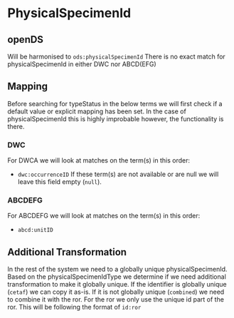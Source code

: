 # PhysicalSpecimenId

## openDS
Will be harmonised to `ods:physicalSpecimenId`
There is no exact match for physicalSpecimenId in either DWC nor ABCD(EFG)

## Mapping
Before searching for typeStatus in the below terms we will first check if a default value or explicit mapping has been set.
In the case of physicalSpecimenId this is highly improbable however, the functionality is there.

### DWC
For DWCA we will look at matches on the term(s) in this order:
- `dwc:occurrenceID`
If these term(s) are not available or are null we will leave this field empty (`null`).

### ABCDEFG
For ABCDEFG we will look at matches on the term(s) in this order:
- `abcd:unitID`

## Additional Transformation
In the rest of the system we need to a globally unique physicalSpecimenId.
Based on the physicalSpecimenIdType we determine if we need additional transformation to make it globally unique.
If the identifier is globally unique (`cetaf`) we can copy it as-is.
If it is not globally unique (`combined`) we need to combine it with the ror.
For the ror we only use the unique id part of the ror.
This will be following the format of `id:ror`